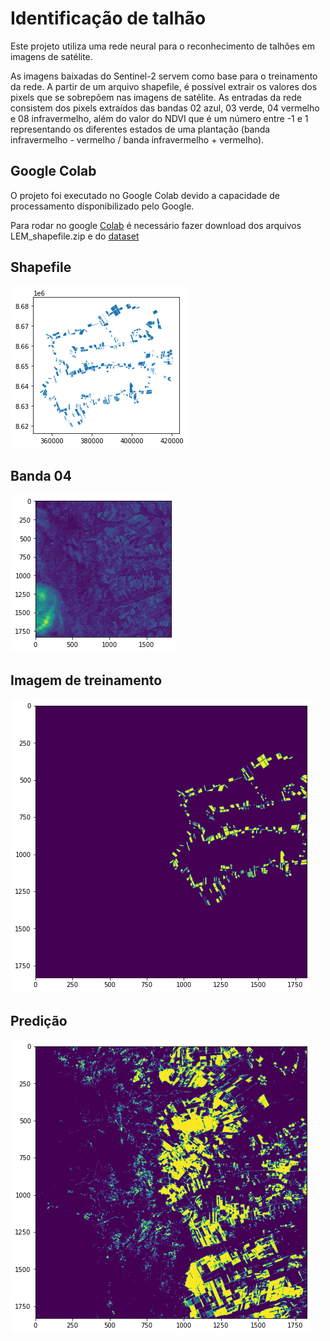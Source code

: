 # Identificação de talhão

Este projeto utiliza uma rede neural para o reconhecimento de talhões em imagens de satélite. 

As imagens baixadas do Sentinel-2 servem como base para o treinamento da rede. A partir de um arquivo shapefile, é possível extrair os valores dos pixels que se sobrepõem 
nas imagens de satélite. As entradas da rede consistem dos pixels extraídos das bandas 02 azul, 03 verde, 04 vermelho e 08 infravermelho, além do valor do NDVI que é um 
número entre -1 e 1 representando os diferentes estados de uma plantação (banda infravermelho - vermelho / banda infravermelho + vermelho).


## Google Colab
O projeto foi executado no Google Colab devido a capacidade de processamento disponibilizado pelo Google.

Para rodar no google [Colab](https://colab.research.google.com/drive/1oLuDwMBRHBWYXFX21G68pyOSfyFyqOZb?usp=sharing) é necessário fazer download dos arquivos LEM_shapefile.zip e do [dataset](https://drive.google.com/open?id=14daAWOO7z0XD3ljgl8dDxfAyZSMSs_nD) 



## Shapefile 
![shapefile](imagens/shapefile.png "Shapefile")

## Banda 04 
![b04](imagens/b04.png "Shapefile")

## Imagem de treinamento
![label_treinamento](imagens/label_treinamento.png "Shapefile")

## Predição
![predicao](imagens/predicao.png "Shapefile")

